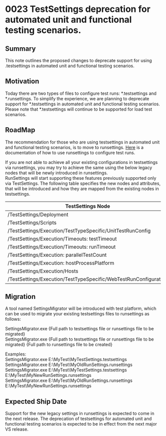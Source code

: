 # 0023 TestSettings deprecation for automated unit and functional testing scenarios.

## Summary

This note outlines the proposed changes to deprecate support for using .testsettings in automated unit and functional testing scenarios.

## Motivation

Today there are two types of files to configure test runs: *.testsettings and *.runsettings. To simplify the experience, we are planning to deprecate support for *.testsettings in automated unit and functional testing scenarios.  
Please note that *.testsettings will continue to be supported for load test scenarios.

## RoadMap

The recommendation for those who are using testsettings in automated unit and functional testing scenarios, is to move to runsettings. [Here](http://aka.ms/runsettings) is a documentation of how to use runsettings to configure test runs.

If you are not able to achieve all your existing configurations in testsettings via runsettings, you may try to achieve the same using the below legacy nodes that will be newly introduced in runsettings.  
RunSettings will start supporting these features previously supported only via TestSettings. The following table specifies the new nodes and attributes, that will be introduced and how they are mapped from the existing nodes in testsettings.

| TestSettings Node                                                   | RunSettings Node                                                           |
|---------------------------------------------------------------------|----------------------------------------------------------------------------|
|/TestSettings/Deployment                                             |/RunSettings/LegacySettings/Deployment                                      |
|/TestSettings/Scripts                                                |/RunSettings/LegacySettings/Scripts                                         |
|/TestSettings/Execution/TestTypeSpecific/UnitTestRunConfig           |/RunSettings/LegacySettings/Execution/TestTypeSpecific/UnitTestRunConfig    |
|/TestSettings/Execution/Timeouts: testTimeout                        |/RunSettings/LegacySettings/Execution/Timeouts: testTimeout                 |
|/TestSettings/Execution/Timeouts: runTimeout                         |/RunSettings/RunConfiguration/TestSessionTimeout                            |
|/TestSettings/Execution: parallelTestCount                           |/RunSettings/LegacySettings/Execution: parallelTestCount                    |
|/TestSettings/Execution: hostProcessPlatform                         |/RunSettings/LegacySettings/Execution: hostProcessPlatform                  |
|/TestSettings/Execution/Hosts                                        |/RunSettings/LegacySettings/Execution/Hosts                                 |
|/TestSettings/Execution/TestTypeSpecific/WebTestRunConfiguration     |/RunSettings/WebTestRunConfiguration                                        |

## Migration

A tool named SettingsMigrator will be introduced with test platform, which can be used to migrate your existing testsettings files to runsettings as follows:

SettingsMigrator.exe {Full path to testsettings file or runsettings file to be migrated}  
SettingsMigrator.exe {Full path to testsettings file or runsettings file to be migrated} {Full path to runsettings file to be created}  

Examples:  
SettingsMigrator.exe  E:\MyTest\MyTestSettings.testsettings  
SettingsMigrator.exe  E:\MyTest\MyOldRunSettings.runsettings  
SettingsMigrator.exe  E:\MyTest\MyTestSettings.testsettings E:\MyTest\MyNewRunSettings.runsettings  
SettingsMigrator.exe  E:\MyTest\MyOldRunSettings.runsettings E:\MyTest\MyNewRunSettings.runsettings  

## Expected Ship Date

Support for the new legacy settings in runsettings is expected to come in the next release. The deprecation of testsettings for automated unit and functional testing scenarios is expected to be in effect from the next major VS release.